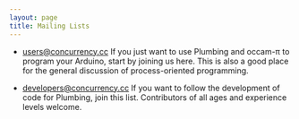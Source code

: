 ```yaml
---
layout: page
title: Mailing Lists
---
```


 * [users@concurrency.cc](http://lists.concurrency.cc/mailman/listinfo/users)
	If you just want to use Plumbing and occam-&pi; to program your Arduino, start by joining us here. This is also a good place for the general discussion of process-oriented programming.<p/>
 * [developers@concurrency.cc](http://lists.concurrency.cc/mailman/listinfo/developers)
 If you want to follow the development of code for Plumbing, join this list. Contributors of all ages and experience levels welcome.<p/>
